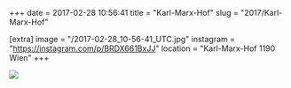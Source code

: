 +++
date = 2017-02-28 10:56:41
title = "Karl-Marx-Hof"
slug = "2017/Karl-Marx-Hof"

[extra]
image = "/2017-02-28_10-56-41_UTC.jpg"
instagram = "https://instagram.com/p/BRDX661BxJJ"
location = "Karl-Marx-Hof 1190 Wien"
+++

<img src="/2017-02-28_10-56-41_UTC.jpg" />
